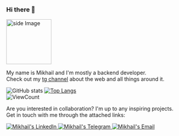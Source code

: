 ### Hi there 👋
<!-- gif Image -->

<img src="https://github.com/FrozRt/FrozRt/blob/master/proger.gif" width="120" align="center" alt="side Image" />  

My name is Mikhail and I'm mostly a backend developer.     
Check out my [tg channel](https://t.me/progdude_info) about the web and all things around it.   

![GitHub stats](https://github-readme-stats.vercel.app/api?username=frozrt&show_icons=true&hide_title=true&count_private=true&theme=gotham)
[![Top Langs](https://github-readme-stats.vercel.app/api/top-langs/?username=frozrt&layout=compact&theme=gotham&custom_title=Statistics)](https://github.com/anuraghazra/github-readme-stats)  
![ViewCount](https://komarev.com/ghpvc/?username=frozrt&color=1A4730)  

Are you interested in collaboration? I'm up to any inspiring projects.  
Get in touch with me through the attached links:  

<a href="https://www.linkedin.com/in/mikhail-chigrin/">
  <img alt="Mikhail's LinkedIn" src="https://img.shields.io/badge/-LinkedIn-1A4730?style=flat-square&logo=Linkedin&logoColor=white" />
</a>
<a href="https://t.me/frozrt">
  <img alt="Mikhail's Telegram" src="https://img.shields.io/badge/-Telegram-1A4730?style=flat-square&logo=Telegram&logoColor=white" />
</a>
<a href="mailto:me@chigrin.tech">
  <img alt="Mikhail's Email" src="https://img.shields.io/badge/-E--mail-1A4730?style=flat-square&logo=Gmail&logoColor=white" />
</a>  

